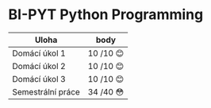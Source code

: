 # BI-PYT Python Programming

|Uloha            | body  |
|-----------------|-------|
| Domácí úkol 1	| 10 /10 :blush:	|
| Domácí úkol 2	| 10 /10 :blush:	|
| Domácí úkol 3	| 10 /10 :blush:	|
| Semestrální práce	| 34 /40 :flushed:	|
